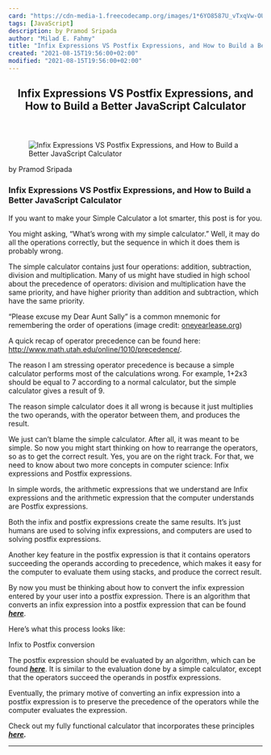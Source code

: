 ```yaml
---
card: "https://cdn-media-1.freecodecamp.org/images/1*6YO8587U_vTxqVw-OUiqsA.png"
tags: [JavaScript]
description: by Pramod Sripada
author: "Milad E. Fahmy"
title: "Infix Expressions VS Postfix Expressions, and How to Build a Better JavaScript Calculator"
created: "2021-08-15T19:56:00+02:00"
modified: "2021-08-15T19:56:00+02:00"
---
```

<div class="site-wrapper">
<main id="site-main" class="site-main outer">
<div class="inner">
<article class="post-full post tag-javascript tag-mathematics tag-education tag-programming tag-design ">
<header class="post-full-header">
<h1 class="post-full-title">Infix Expressions VS Postfix Expressions, and How to Build a Better JavaScript Calculator</h1>
</header>
<figure class="post-full-image">
<picture>
<source media="(max-width: 700px)" sizes="1px" srcset="data:image/gif;base64,R0lGODlhAQABAIAAAAAAAP///yH5BAEAAAAALAAAAAABAAEAAAIBRAA7 1w">
<source media="(min-width: 701px)" sizes="(max-width: 800px) 400px,
(max-width: 1170px) 700px,
1400px" srcset="https://cdn-media-1.freecodecamp.org/images/1*6YO8587U_vTxqVw-OUiqsA.png 300w,
https://cdn-media-1.freecodecamp.org/images/1*6YO8587U_vTxqVw-OUiqsA.png 600w,
https://cdn-media-1.freecodecamp.org/images/1*6YO8587U_vTxqVw-OUiqsA.png 1000w,
https://cdn-media-1.freecodecamp.org/images/1*6YO8587U_vTxqVw-OUiqsA.png 2000w">
<img onerror="this.style.display='none'" src="https://cdn-media-1.freecodecamp.org/images/1*6YO8587U_vTxqVw-OUiqsA.png" alt="Infix Expressions VS Postfix Expressions, and How to Build a Better JavaScript Calculator">
</picture>
</figure>
<section class="post-full-content">
<div class="post-content medium-migrated-article">
<p>by Pramod Sripada</p>
<h1 id="infix-expressions-vs-postfix-expressions-and-how-to-build-a-better-javascript-calculator">Infix Expressions VS Postfix Expressions, and How to Build a Better JavaScript Calculator</h1>
<p>If you want to make your Simple Calculator a lot smarter, this post is for you.</p>
<p>You might asking, “What’s wrong with my simple calculator.” Well, it may do all the operations correctly, but the sequence in which it does them is probably wrong.</p>
<p>The simple calculator contains just four operations: addition, subtraction, division and multiplication. Many of us might have studied in high school about the precedence of operators: division and multiplication have the same priority, and have higher priority than addition and subtraction, which have the same priority.</p>
<figcaption>“Please excuse my Dear Aunt Sally” is a common mnemonic for remembering the order of operations (image credit: <a href="http://www.oneyearlease.org/" rel="noopener" target="_blank" title="">oneyearlease.org</a>)</figcaption>
</figure>
<p>A quick recap of operator precedence can be found here: <a href="http://www.math.utah.edu/online/1010/precedence/" rel="noopener">http://www.math.utah.edu/online/1010/precedence/</a>.</p>
<p>The reason I am stressing operator precedence is because a simple calculator performs most of the calculations wrong. For example, 1+2x3 should be equal to 7 according to a normal calculator, but the simple calculator gives a result of 9.</p>
<p>The reason simple calculator does it all wrong is because it just multiplies the two operands, with the operator between them, and produces the result.</p>
<p>We just can’t blame the simple calculator. After all, it was meant to be simple. So now you might start thinking on how to rearrange the operators, so as to get the correct result. Yes, you are on the right track. For that, we need to know about two more concepts in computer science: Infix expressions and Postfix expressions.</p>
<p>In simple words, the arithmetic expressions that we understand are Infix expressions and the arithmetic expression that the computer understands are Postfix expressions.</p>
<p>Both the infix and postfix expressions create the same results. It’s just humans are used to solving infix expressions, and computers are used to solving postfix expressions.</p>
<p>Another key feature in the postfix expression is that it contains operators succeeding the operands according to precedence, which makes it easy for the computer to evaluate them using stacks, and produce the correct result.</p>
<p>By now you must be thinking about how to convert the infix expression entered by your user into a postfix expression. There is an algorithm that converts an infix expression into a postfix expression that can be found <a href="http://csis.pace.edu/~wolf/CS122/infix-postfix.htm" rel="noopener"><strong><em>here</em></strong></a>.</p>
<p>Here’s what this process looks like:</p>
<figcaption>Infix to Postfix conversion</figcaption>
</figure>
<p>The postfix expression should be evaluated by an algorithm, which can be found <a href="http://scriptasylum.com/tutorials/infix_postfix/algorithms/postfix-evaluation/" rel="noopener"><strong><em>here</em></strong></a>. It is similar to the evaluation done by a simple calculator, except that the operators succeed the operands in postfix expressions.</p>
<p>Eventually, the primary motive of converting an infix expression into a postfix expression is to preserve the precedence of the operators while the computer evaluates the expression.</p>
<p>Check out my fully functional calculator that incorporates these principles <a href="http://codepen.io/pramodvspk/full/RWzxgK/" rel="noopener"><strong><em>here</em></strong></a><strong><em>.</em></strong></p>
</div>
<hr>
</section>
</article>
</div>
</main>
</div>
<!-- Google Tag Manager (noscript) -->
<!-- End Google Tag Manager (noscript) -->
